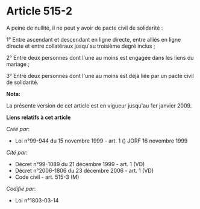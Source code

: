 # Article 515-2

A peine de nullité, il ne peut y avoir de pacte civil de solidarité :

1° Entre ascendant et descendant en ligne directe, entre alliés en ligne directe et entre collatéraux jusqu'au troisième
degré inclus ;

2° Entre deux personnes dont l'une au moins est engagée dans les liens du mariage ;

3° Entre deux personnes dont l'une au moins est déjà liée par un pacte civil de solidarité.

**Nota:**

La présente version de cet article est en vigueur jusqu'au 1er janvier 2009.

**Liens relatifs à cet article**

_Créé par_:

  - Loi n°99-944 du 15 novembre 1999 - art. 1 () JORF 16 novembre 1999

_Cité par_:

  - Décret n°99-1089 du 21 décembre 1999 - art. 1 (VD)
  - Décret n°2006-1806 du 23 décembre 2006 - art. 1 (VD)
  - Code civil - art. 515-3 (M)

_Codifié par_:

  - Loi n°1803-03-14

